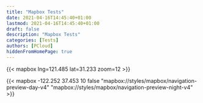 ```yaml
---
title: "Mapbox Tests"
date: 2021-04-16T14:45:40+01:00
lastmod: 2021-04-16T14:45:40+01:00
draft: false
description: "Mapbox Tests"
categories: [Tests]
authors: [PCloud]
hiddenFromHomePage: true
---
```


<!--more-->
{{< mapbox lng=121.485 lat=31.233 zoom=12 >}}

{{< mapbox -122.252 37.453 10 false "mapbox://styles/mapbox/navigation-preview-day-v4" "mapbox://styles/mapbox/navigation-preview-night-v4" >}}
